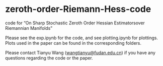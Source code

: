 # zeroth-order-Riemann-Hess-code
code for “On Sharp Stochastic Zeroth Order Hessian Estimatorsover Riemannian Manifolds”

Please see the exp.ipynb for the code, and see plotting.ipynb for plottings. Plots used in the paper can be found in the corresponding folders. 

Please contact Tianyu Wang (wangtianyu@fudan.edu.cn) if you have any questions regarding the code or the paper. 
